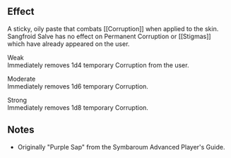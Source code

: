 ## Effect
A sticky, oily paste that combats [[Corruption]] when applied to the skin. Sangfroid Salve has no effect on Permanent Corruption or [[Stigmas]] which have already appeared on the user.

Weak<br>Immediately removes 1d4 temporary Corruption from the user.

Moderate<br>Immediately removes 1d6 temporary Corruption.

Strong<br>Immediately removes 1d8 temporary Corruption.
## Notes
* Originally "Purple Sap" from the Symbaroum Advanced Player's Guide.